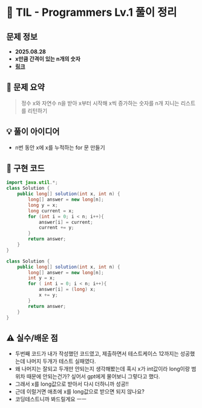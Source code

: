 # 📌 TIL - Programmers Lv.1 풀이 정리

## 문제 정보
- **2025.08.28**
- **x만큼 간격이 있는 n개의 숫자**
- **[링크](https://school.programmers.co.kr/learn/courses/30/lessons/12954)**

## 📝 문제 요약
> 정수 x와 자연수 n을 받아 x부터 시작해 x씩 증가하는 숫자를 n개 지니는 리스트를 리턴하기

## 💡 풀이 아이디어 
- n번 동안 x에 x를 누적하는 for 문 만들기

## 🧩 구현 코드
```java
import java.util.*;
class Solution {
    public long[] solution(int x, int n) {
        long[] answer = new long[n];
        long y = x;
        long current = x;
        for (int i = 0; i < n; i++){
            answer[i] = current;
            current += y;
        }
        return answer;
    }
}
```
```java
class Solution {
    public long[] solution(int x, int n) {
        long[] answer = new long[n];
        int y = x;
        for ( int i = 0; i < n; i++){
            answer[i] = (long) x;
            x += y;
        }
        return answer;
    }
}
```

## ⚠️ 실수/배운 점
- 두번째 코드가 내가 작성했던 코드였고, 제출하면서 테스트케이스 12까지는 성공했는데 나머지 두개가 테스트 실패였다. 
- 왜 나머지는 잘되고 두개만 안되는지 생각해봤는데 혹시 x가 int값이라 long이랑 범위차 때문에 안되는건가? 싶어서 gpt에게 물어보니 그렇다고 했다.
- 그래서 x를 long값으로 받아서 다시 더하니까 성공!!
- 근데 이럴거면 애초에 x를 long값으로 받으면 되지 않나요?
- 코딩테스트니까 봐드릴게요 ㅡㅡ

